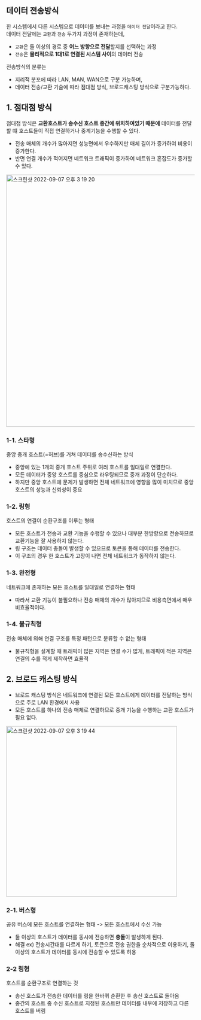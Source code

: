 ## 데이터 전송방식

한 시스템에서 다른 시스템으로 데이터를 보내는 과정을 ```데이터 전달```이라고 한다.  
데이터 전달에는 ```교환```과 ```전송``` 두가지 과정이 존재하는데,
* ```교환```은 둘 이상의 경로 중 **어느 방향으로 전달**할지를 선택하는 과정
* ```전송```은 **물리적으로 1대1로 연결된 시스템 사이**의 데이터 전송

전송방식의 분류는 
* 지리적 분포에 따라 LAN, MAN, WAN으로 구분 가능하며,  
* 데이터 전송/교환 기술에 따라 점대점 방식, 브로드캐스팅 방식으로 구분가능하다.

## 1. 점대점 방식

점대점 방식은 **교환호스트가 송수신 호스트 중간에 위치하여있기 때문에** 데이터를 전달할 떄 호스트들이 직접 연결하거나 중계기능을 수행할 수 있다.
* 전송 매체의 개수가 많아지면 성능면에서 우수하지만 매체 길이가 증가하여 비용이 증가한다.
* 반면 연결 개수가 적어지면 네트워크 트래픽이 증가하여 네트워크 혼잡도가 증가할 수 있다.

<img width="674" alt="스크린샷 2022-09-07 오후 3 19 20" src="https://user-images.githubusercontent.com/97823928/188803201-39be9dc8-8d3e-4ded-b4ea-5a2833f5f3d5.png">

### 1-1. 스타형

중앙 중개 호스트(=허브)를 거쳐 데이터를 송수신하는 방식
* 중앙에 있는 1개의 중개 호스트 주위로 여러 호스트를 일대일로 연결한다.
* 모든 데이터가 중앙 호스트를 중심으로 라우팅되므로 중개 과정이 단순하다.
* 하지만 중앙 호스트에 문제가 발생하면 전체 네트워크에 영향을 많이 미치므로 중앙 호스트의 성능과 신뢰성이 중요


### 1-2. 링형

호스트의 연결이 순환구조를 이루는 형태
* 모든 호스트가 전송과 교환 기능을 수행할 수 있으나 대부분 한방향으로 전송하므로 교환기능을 잘 사용하지 않는다.
* 링 구조는 데이터 충돌이 발생할 수 있으므로 토큰을 통해 데이터를 전송한다.
* 이 구조의 경우 한 호스트가 고장이 나면 전체 네트워크가 동작하지 않는다.

### 1-3. 완전형

네트워크에 존재하는 모든 호스트를 일대일로 연결하는 형태
* 따라서 교환 기능이 불필요하나 전송 매체의 개수가 많아지므로 비용측면에서 매우 비효율적이다.

### 1-4. 불규칙형

전송 매체에 의해 연결 구조를 특정 패턴으로 분류할 수 없는 형태
* 불규칙형을 설계할 때 트래픽이 많은 지역은 연결 수가 많게, 트래픽이 적은 지역은 연결의 수를 적게 제작하면 효율적

## 2. 브로드 캐스팅 방식

* 브로드 캐스팅 방식은 네트워크에 연결된 모든 호스트에게 데이터를 전달하는 방식으로 주로 LAN 환경에서 사용
* 모든 호스트를 하나의 전송 매체로 연결하므로 중개 기능을 수행하는 교환 호스트가 필요 없다.

<img width="456" alt="스크린샷 2022-09-07 오후 3 19 44" src="https://user-images.githubusercontent.com/97823928/188803261-d26fd6f9-aa91-4c1b-ba35-9303a9d6ee1f.png">

### 2-1. 버스형

공유 버스에 모든 호스트를 연결하는 형태 -> 모든 호스트에서 수신 가능
* 둘 이상의 호스트가 데이터를 동시에 전송하면 **충돌**이 발생하게 된다.
* 해결 ex) 전송시간대를 다르게 하기, 토큰으로 전송 권한을 순차적으로 이용하기, 둘이상의 호스트가 데이터를 동시에 전송할 수 있도록 허용

### 2-2 링형

호스트를 순환구조로 연결하는 것
* 송신 호스트가 전송한 데이터를 링을 한바퀴 순환한 후 송신 호스트로 돌아옴
* 중간의 호스트 중 수신 호스트로 지정된 호스트만 데이터를 내부에 저장하고 다른 호스트를 버림

